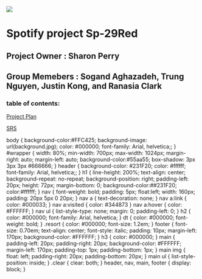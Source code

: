 ![](https://www.ajc.com/resizer/eXZVM5hz8HvYppr_U1R4c0YkcRU=/1200x630/cloudfront-us-east-1.images.arcpublishing.com/ajc/BVMLJOI6YMOI5V7AXOGVUKGS2A.png)

# Spotify project Sp-29Red

## Project Owner : Sharon Perry

## Group Memebers : Sogand Aghazadeh, Trung Nguyen, Justin Kong, and Ranasia Clark 

### table of contents: 
[Project Plan](https://docs.google.com/document/d/115KLvpZhAhIXrTMZ5EnyvUTsv2UO7VSSxD-gobhfCSs/edit)

[SRS](https://docs.google.com/document/d/182XdDxG99g5vYlH6kpovHxe8baYyRqE075u4fAO10yE/edit)

body { background-color:#FFC425;
      background-image: url(background.jpg);
      color: #000000;
      font-family: Arial, helvetica;;
}
#wrapper { width: 80%;
           min-width: 700px;
           max-width: 1024px;
           margin-right: auto;
           margin-left: auto;
           background-color:#55aa55;
           box-shadow: 3px 3px 3px #666666;
}
header { background-color: #231F20;
         color: #ffffff;
       font-family: Arial, helvetica;;
}
h1 { line-height: 200%;
        text-align: center;
    background-repeat: no-repeat;
    background-position: right;
    padding-left: 20px;
    height: 72px;
    margin-bottom: 0;
background-color:##231F20;
color:#ffffff;
}
nav { font-weight: bold;
     padding: 5px;
     float:left;
     width: 160px;
     padding: 20px 5px 0 20px;
}
nav a { text-decoration: none; }
nav a:link { color: #000033; }
nav a:visited { color: #344873 }
nav a:hover { color: #FFFFFF; }
nav ul { list-style-type: none;
       margin: 0;
       padding-left: 0;
}
h2 { color: #000000;
    font-family: Arial, helvetica;
}
dt { color: #000000;
    font-weight: bold;
}
.resort { color: #000000;
          font-size: 1.2em;
}
footer { font-size: 0.70em;
       text-align: center;
       font-style: italic;
       padding: 10px;
       margin-left: 170px;
       background-color: #FFFFFF;
}
h3 { color: #000000;
}
main { padding-left: 20px;
        padding-right: 20px;
        background-color: #FFFFFF;
        margin-left: 170px;
        padding-top: 1px;
        padding-bottom: 1px;
}
main img { float: left;
           padding-right: 20px;
           padding-bottom: 20px;
}
main ul { list-style-position: inside; }
.clear { clear: both; }
header, nav, main, footer { display: block; }
